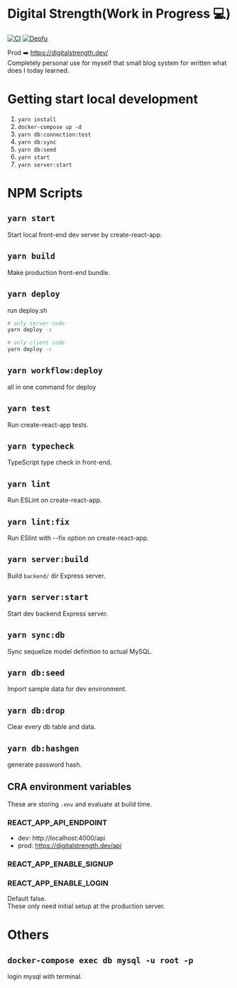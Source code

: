 # Digital Strength(Work in Progress 💻)

[![CI](https://github.com/laststance/digital-strength/actions/workflows/ci.yml/badge.svg)](https://github.com/laststance/digital-strength/actions/workflows/ci.yml)
[![Depfu](https://badges.depfu.com/badges/21dd00bdaefaebe1957173b9bb2eba6f/overview.svg)](https://depfu.com/github/laststance/digital-strength?project_id=17741)

Prod ➡️ https://digitalstrength.dev/  
Completely personal use for myself that small blog system for written what does I today learned.

# Getting start local development

1. `yarn install`
2. `docker-compose up -d`
3. `yarn db:connection:test`
4. `yarn db:sync`
5. `yarn db:seed`
6. `yarn start`
7. `yarn server:start`

# NPM Scripts

## `yarn start`

Start local front-end dev server by create-react-app.

## `yarn build`

Make production front-end bundle.

## `yarn deploy`

run deploy.sh

```bash
# only server code
yarn deploy -s

# only client code
yarn deploy -c
```

## `yarn workflow:deploy`

all in one command for deploy

## `yarn test`

Run create-react-app tests.

## `yarn typecheck`

TypeScript type check in front-end.

## `yarn lint`

Run ESLint on create-react-app.

## `yarn lint:fix`

Run ESlint with --fix option on create-react-app.

## `yarn server:build`

Build `backend/` dir Express server.

## `yarn server:start`

Start dev backend Express server.

## `yarn sync:db`

Sync sequelize model definition to actual MySQL.

## `yarn db:seed`

Import sample data for dev environment.

## `yarn db:drop`

Clear every db table and data.

## `yarn db:hashgen`

generate password hash.

## CRA environment variables
These are storing `.env` and evaluate at build time.

### REACT_APP_API_ENDPOINT
- dev: http://localhost:4000/api
- prod: https://digitalstrength.dev/api


### REACT_APP_ENABLE_SIGNUP
### REACT_APP_ENABLE_LOGIN

Default false.  
These only need initial setup at the production server. 

# Others

## `docker-compose exec db mysql -u root -p`

login mysql with terminal.
